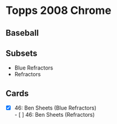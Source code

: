 # Topps 2008 Chrome
## Baseball

## Subsets

- Blue Refractors
- Refractors

## Cards

- [x] 46: Ben Sheets (Blue Refractors) <br>- [ ] 46: Ben Sheets (Refractors) <br>